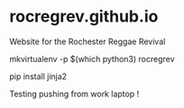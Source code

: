 # rocregrev.github.io
Website for the Rochester Reggae Revival

mkvirtualenv -p $(which python3) rocregrev

pip install jinja2

Testing pushing from work laptop !
